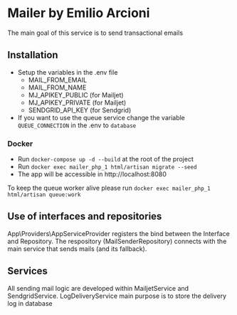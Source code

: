 # Mailer by Emilio Arcioni

The main goal of this service is to send transactional emails

## Installation

- Setup the variables in the .env file
	- MAIL_FROM_EMAIL
	- MAIL_FROM_NAME
	- MJ_APIKEY_PUBLIC (for Mailjet)
	- MJ_APIKEY_PRIVATE (for Mailjet)
	- SENDGRID_API_KEY (for Sendgrid)
- If you want to use the queue service change the variable `QUEUE_CONNECTION` in the .env to `database`

### Docker
- Run `docker-compose up -d --build` at the root of the project
- Run `docker exec mailer_php_1 html/artisan migrate --seed`
- The app will be accessible in http://localhost:8080

To keep the queue worker alive please run
`docker exec mailer_php_1 html/artisan queue:work`

## Use of interfaces and repositories

App\Providers\AppServiceProvider registers the bind between the Interface and Repository.
The respository (MailSenderRepository) connects with the main service that sends mails (and its fallback).

## Services

All sending mail logic are developed within MailjetService and SendgridService.
LogDeliveryService main purpose is to store the delivery log in database 